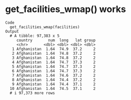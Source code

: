 # get_facilities_wmap() works

    Code
      get_facilities_wmap(facilities)
    Output
      # A tibble: 97,383 x 5
         country       num  long   lat group
         <chr>       <dbl> <dbl> <dbl> <dbl>
       1 Afghanistan  1.64  74.9  37.2     2
       2 Afghanistan  1.64  74.8  37.2     2
       3 Afghanistan  1.64  74.8  37.2     2
       4 Afghanistan  1.64  74.7  37.3     2
       5 Afghanistan  1.64  74.7  37.3     2
       6 Afghanistan  1.64  74.7  37.3     2
       7 Afghanistan  1.64  74.6  37.2     2
       8 Afghanistan  1.64  74.4  37.2     2
       9 Afghanistan  1.64  74.4  37.1     2
      10 Afghanistan  1.64  74.5  37.1     2
      # i 97,373 more rows

